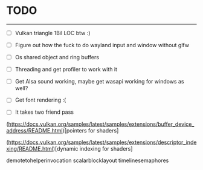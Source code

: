 # TODO
---------------------

- [ ] Vulkan triangle 1Bil LOC btw :) 
- [ ] Figure out how the fuck to do wayland input and window without glfw
- [ ] Os shared object and ring buffers
- [ ] Threading and get profiler to work with it
- [ ] Get Alsa sound working, maybe get wasapi working for windows as well?
- [ ] Get font rendering :(
- [ ] It takes two friend pass



(https://docs.vulkan.org/samples/latest/samples/extensions/buffer_device_address/README.html)[pointers for shaders]

(https://docs.vulkan.org/samples/latest/samples/extensions/descriptor_indexing/README.html)[dynamic indexing for shaders]

demotetohelperinvocation 
scalarblocklayout 
timelinesemaphores
